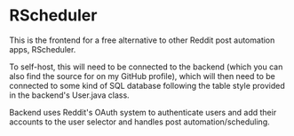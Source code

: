 # RScheduler

This is the frontend for a free alternative to other Reddit post automation apps, RScheduler.

To self-host, this will need to be connected to the backend (which you can also find the source for on my GitHub profile), which will then need to be connected to some kind of SQL database following the table style provided in the backend's User.java class.

Backend uses Reddit's OAuth system to authenticate users and add their accounts to the user selector and handles post automation/scheduling.

